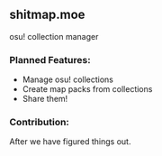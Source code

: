 ## shitmap.moe
osu! collection manager

### Planned Features:

- Manage osu! collections
- Create map packs from collections
- Share them!

### Contribution:

After we have figured things out.
